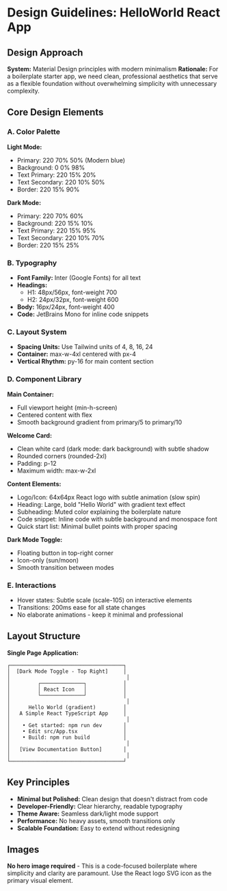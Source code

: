 # Design Guidelines: HelloWorld React App

## Design Approach
**System:** Material Design principles with modern minimalism
**Rationale:** For a boilerplate starter app, we need clean, professional aesthetics that serve as a flexible foundation without overwhelming simplicity with unnecessary complexity.

## Core Design Elements

### A. Color Palette
**Light Mode:**
- Primary: 220 70% 50% (Modern blue)
- Background: 0 0% 98%
- Text Primary: 220 15% 20%
- Text Secondary: 220 10% 50%
- Border: 220 15% 90%

**Dark Mode:**
- Primary: 220 70% 60%
- Background: 220 15% 10%
- Text Primary: 220 15% 95%
- Text Secondary: 220 10% 70%
- Border: 220 15% 25%

### B. Typography
- **Font Family:** Inter (Google Fonts) for all text
- **Headings:** 
  - H1: 48px/56px, font-weight 700
  - H2: 24px/32px, font-weight 600
- **Body:** 16px/24px, font-weight 400
- **Code:** JetBrains Mono for inline code snippets

### C. Layout System
- **Spacing Units:** Use Tailwind units of 4, 8, 16, 24
- **Container:** max-w-4xl centered with px-4
- **Vertical Rhythm:** py-16 for main content section

### D. Component Library

**Main Container:**
- Full viewport height (min-h-screen)
- Centered content with flex
- Smooth background gradient from primary/5 to primary/10

**Welcome Card:**
- Clean white card (dark mode: dark background) with subtle shadow
- Rounded corners (rounded-2xl)
- Padding: p-12
- Maximum width: max-w-2xl

**Content Elements:**
- Logo/Icon: 64x64px React logo with subtle animation (slow spin)
- Heading: Large, bold "Hello World" with gradient text effect
- Subheading: Muted color explaining the boilerplate nature
- Code snippet: Inline code with subtle background and monospace font
- Quick start list: Minimal bullet points with proper spacing

**Dark Mode Toggle:**
- Floating button in top-right corner
- Icon-only (sun/moon)
- Smooth transition between modes

### E. Interactions
- Hover states: Subtle scale (scale-105) on interactive elements
- Transitions: 200ms ease for all state changes
- No elaborate animations - keep it minimal and professional

## Layout Structure

**Single Page Application:**
```
┌─────────────────────────────────────┐
│  [Dark Mode Toggle - Top Right]     │
│                                      │
│         ┌──────────────┐            │
│         │ React Icon   │            │
│         └──────────────┘            │
│                                      │
│      Hello World (gradient)         │
│   A Simple React TypeScript App     │
│                                      │
│    • Get started: npm run dev       │
│    • Edit src/App.tsx               │
│    • Build: npm run build           │
│                                      │
│   [View Documentation Button]       │
│                                      │
└─────────────────────────────────────┘
```

## Key Principles
- **Minimal but Polished:** Clean design that doesn't distract from code
- **Developer-Friendly:** Clear hierarchy, readable typography
- **Theme Aware:** Seamless dark/light mode support
- **Performance:** No heavy assets, smooth transitions only
- **Scalable Foundation:** Easy to extend without redesigning

## Images
**No hero image required** - This is a code-focused boilerplate where simplicity and clarity are paramount. Use the React logo SVG icon as the primary visual element.